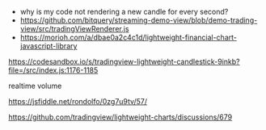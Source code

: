 - why is my code not rendering a new candle for every second?
- https://github.com/bitquery/streaming-demo-view/blob/demo-trading-view/src/tradingViewRenderer.js
- https://morioh.com/a/dbae0a2c4c1d/lightweight-financial-chart-javascript-library


https://codesandbox.io/s/tradingview-lightweight-candlestick-9inkb?file=/src/index.js:1176-1185


realtime volume

https://jsfiddle.net/rondolfo/0zg7u9tv/57/


https://github.com/tradingview/lightweight-charts/discussions/679


